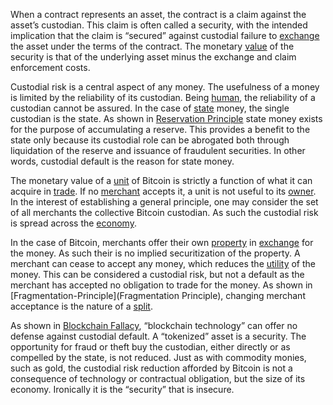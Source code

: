 When a contract represents an asset, the contract is a claim against the asset’s custodian. This claim is often called a security, with the intended implication that the claim is “secured” against custodial failure to [exchange](Glossary#exchange) the asset under the terms of the contract. The monetary [value](Glossary#value) of the security is that of the underlying asset minus the exchange and claim enforcement costs.

Custodial risk is a central aspect of any money. The usefulness of a money is limited by the reliability of its custodian. Being [human](Glossary#person), the reliability of a custodian cannot be assured. In the case of [state](Glossary#state) money, the single custodian is the state. As shown in [Reservation Principle](Reservation-Principle) state money exists for the purpose of accumulating a reserve. This provides a benefit to the state only because its custodial role can be abrogated both through liquidation of the reserve and issuance of fraudulent securities. In other words, custodial default is the reason for state money.

The monetary value of a [unit](Glossary#unit) of Bitcoin is strictly a function of what it can acquire in [trade](Glossary#trade). If no [merchant](Glossary#merchant) accepts it, a unit is not useful to its [owner](Glossary#owner). In the interest of establishing a general principle, one may consider the set of all merchants the collective Bitcoin custodian. As such the custodial risk is spread across the [economy](Glossary#economy).

In the case of Bitcoin, merchants offer their own [property](Glossary#property) in [exchange](Glossary#exchange) for the money. As such their is no implied securitization of the property. A merchant can cease to accept any money, which reduces the [utility](Glossary#utility) of the money. This can be considered a custodial risk, but not a default as the merchant has accepted no obligation to trade for the money. As shown in [Fragmentation-Principle](Fragmentation Principle), changing merchant acceptance is the nature of a [split](Glossary#split).

As shown in [Blockchain Fallacy](Blockchain-Fallacy), “blockchain technology” can offer no defense against custodial default. A “tokenized” asset is a security. The opportunity for fraud or theft buy the custodian, either directly or as compelled by the state, is not reduced. Just as with commodity monies, such as gold, the custodial risk reduction afforded by Bitcoin is not a consequence of technology or contractual obligation, but the size of its economy. Ironically it is the “security” that is insecure.